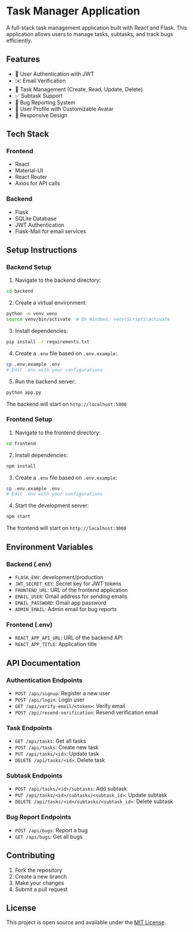 # Task Manager Application

A full-stack task management application built with React and Flask. This application allows users to manage tasks, subtasks, and track bugs efficiently.

## Features

- 👤 User Authentication with JWT
- ✉️ Email Verification
- 📝 Task Management (Create, Read, Update, Delete)
- ✅ Subtask Support
- 🐛 Bug Reporting System
- 🎨 User Profile with Customizable Avatar
- 📱 Responsive Design

## Tech Stack

### Frontend

- React
- Material-UI
- React Router
- Axios for API calls

### Backend

- Flask
- SQLite Database
- JWT Authentication
- Flask-Mail for email services

## Setup Instructions

### Backend Setup

1. Navigate to the backend directory:

```bash
cd backend
```

2. Create a virtual environment:

```bash
python -m venv venv
source venv/bin/activate  # On Windows: venv\Scripts\activate
```

3. Install dependencies:

```bash
pip install -r requirements.txt
```

4. Create a `.env` file based on `.env.example`:

```bash
cp .env.example .env
# Edit .env with your configurations
```

5. Run the backend server:

```bash
python app.py
```

The backend will start on `http://localhost:5000`

### Frontend Setup

1. Navigate to the frontend directory:

```bash
cd frontend
```

2. Install dependencies:

```bash
npm install
```

3. Create a `.env` file based on `.env.example`:

```bash
cp .env.example .env
# Edit .env with your configurations
```

4. Start the development server:

```bash
npm start
```

The frontend will start on `http://localhost:3000`

## Environment Variables

### Backend (.env)

- `FLASK_ENV`: development/production
- `JWT_SECRET_KEY`: Secret key for JWT tokens
- `FRONTEND_URL`: URL of the frontend application
- `EMAIL_USER`: Gmail address for sending emails
- `EMAIL_PASSWORD`: Gmail app password
- `ADMIN_EMAIL`: Admin email for bug reports

### Frontend (.env)

- `REACT_APP_API_URL`: URL of the backend API
- `REACT_APP_TITLE`: Application title

## API Documentation

### Authentication Endpoints

- `POST /api/signup`: Register a new user
- `POST /api/login`: Login user
- `GET /api/verify-email/<token>`: Verify email
- `POST /api/resend-verification`: Resend verification email

### Task Endpoints

- `GET /api/tasks`: Get all tasks
- `POST /api/tasks`: Create new task
- `PUT /api/tasks/<id>`: Update task
- `DELETE /api/tasks/<id>`: Delete task

### Subtask Endpoints

- `POST /api/tasks/<id>/subtasks`: Add subtask
- `PUT /api/tasks/<id>/subtasks/<subtask_id>`: Update subtask
- `DELETE /api/tasks/<id>/subtasks/<subtask_id>`: Delete subtask

### Bug Report Endpoints

- `POST /api/bugs`: Report a bug
- `GET /api/bugs`: Get all bugs

## Contributing

1. Fork the repository
2. Create a new branch
3. Make your changes
4. Submit a pull request

## License

This project is open source and available under the [MIT License](LICENSE).
